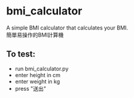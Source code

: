 # bmi_calculator
A simple BMI calculator that calculates your BMI.  
簡單易操作的BMI計算機  

## To test:
- run bmi_calculator.py
- enter height in cm
- enter weight in kg
- press "送出"
